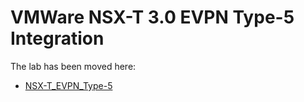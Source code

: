 # VMWare NSX-T 3.0 EVPN Type-5 Integration

The lab has been moved here:
*  [NSX-T_EVPN_Type-5](../EVE-NG/labs/NSX-T_EVPN_Type-5)